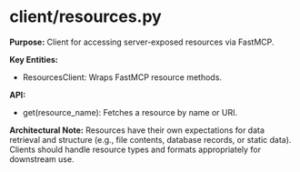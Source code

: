 # client/resources.py

**Purpose:**
Client for accessing server-exposed resources via FastMCP.

**Key Entities:**
- ResourcesClient: Wraps FastMCP resource methods.

**API:**
- get(resource_name): Fetches a resource by name or URI.

**Architectural Note:**
Resources have their own expectations for data retrieval and structure (e.g., file contents, database records, or static data). Clients should handle resource types and formats appropriately for downstream use.
